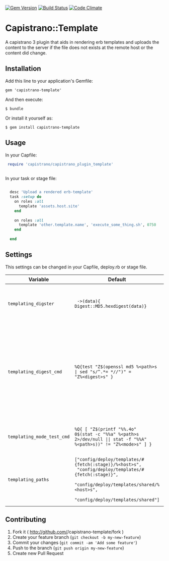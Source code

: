 [![Gem Version](https://badge.fury.io/rb/capistrano-template.svg)](http://badge.fury.io/rb/capistrano-template)
[![Build Status](https://travis-ci.org/faber-lotto/capistrano-template.svg?branch=master)](https://travis-ci.org/faber-lotto/capistrano-template)
[![Code Climate](https://codeclimate.com/github/faber-lotto/capistrano-template.png)](https://codeclimate.com/github/faber-lotto/capistrano-template)

# Capistrano::Template 

A capistrano 3 plugin that aids in rendering erb templates and
uploads the content to the server if the file does not exists at
the remote host or the content did change. 

## Installation

Add this line to your application's Gemfile:

    gem 'capistrano-template'

And then execute:

    $ bundle

Or install it yourself as:

    $ gem install capistrano-template

## Usage

In your Capfile:

```ruby
 require 'capistrano/capistrano_plugin_template'
 
 ```
 
 In your task or stage file:
 
 ```ruby
 
   desc 'Upload a rendered erb-template'
   task :setup do     
     on roles :all       
       template 'assets.host.site'
     end
     
     on roles :all       
       template 'other.template.name', 'execute_some_thing.sh', 0750
     end
          
   end
 
 ```

## Settings

This settings can be changed in your Capfile, deploy.rb or stage file.

| Variable              | Default                               | Description                           |
|-----------------------|---------------------------------------|---------------------------------------|
|`templating_digster`   | <code> -&gt;(data){ Digest::MD5.hexdigest(data)} </code> | Checksum algorythmous for rendered template to check for remote diffs |
|`templating_digest_cmd`| <code>%Q{test "Z$(openssl md5 %&lt;path&gt;s &#124; sed "s/^.*= *//")" = "Z%&lt;digest&gt;s" }</code> | Remote command to validate a digest. Format placeholders path is replaces by full `path` to the remote file and `digest` with the digest calculated in capistrano. |
|`templating_mode_test_cmd` | <code>%Q{ &#91; "Z$(printf "%%.4o" 0$(stat -c "%%a" %&lt;path&gt;s 2&gt;/dev/null &#124;&#124;  stat -f "%%A" %&lt;path&gt;s))" != "Z%&lt;mode&gt;s" &#93; }</code> | Test command to check the remote file permissions. |
| `templating_paths` | <code>&#91;"config/deploy/templates/#{fetch(:stage)}/%&lt;host&gt;s",</code> <br> <code> "config/deploy/templates/#{fetch(:stage)}",</code> <br> <code> "config/deploy/templates/shared/%&lt;host&gt;s",</code> <br> <code> "config/deploy/templates/shared"&#93;</code>| Folder to look for a template to render. `<host>` is replaced by the actual host. |


## Contributing

1. Fork it ( http://github.com/<my-github-username>/capistrano-template/fork )
2. Create your feature branch (`git checkout -b my-new-feature`)
3. Commit your changes (`git commit -am 'Add some feature'`)
4. Push to the branch (`git push origin my-new-feature`)
5. Create new Pull Request
